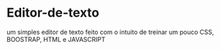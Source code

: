 # Editor-de-texto
um simples editor de texto feito com o intuito de treinar um pouco CSS, BOOSTRAP, HTML e JAVASCRIPT 
